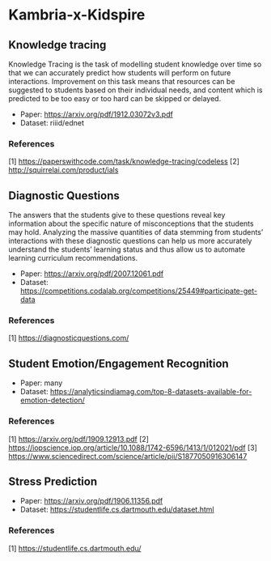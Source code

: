 # Kambria-x-Kidspire

## Knowledge tracing

Knowledge Tracing is the task of modelling student knowledge over time so that we can accurately predict how students will perform on future interactions. Improvement on this task means that resources can be suggested to students based on their individual needs, and content which is predicted to be too easy or too hard can be skipped or delayed.

* Paper: https://arxiv.org/pdf/1912.03072v3.pdf
* Dataset: riiid/ednet

### References

[1] https://paperswithcode.com/task/knowledge-tracing/codeless
[2] http://squirrelai.com/product/ials

## Diagnostic Questions

The answers that the students give to these questions reveal key information about the specific nature of misconceptions that the students may hold. Analyzing the massive quantities of data stemming from students’ interactions with these diagnostic questions can help us more accurately understand the students’ learning status and thus allow us to automate
learning curriculum recommendations.

* Paper: https://arxiv.org/pdf/2007.12061.pdf
* Dataset: https://competitions.codalab.org/competitions/25449#participate-get-data

### References

[1] https://diagnosticquestions.com/

## Student Emotion/Engagement Recognition

* Paper: many
* Dataset: https://analyticsindiamag.com/top-8-datasets-available-for-emotion-detection/

### References

[1] https://arxiv.org/pdf/1909.12913.pdf
[2] https://iopscience.iop.org/article/10.1088/1742-6596/1413/1/012021/pdf
[3] https://www.sciencedirect.com/science/article/pii/S1877050916306147

## Stress Prediction

* Paper: https://arxiv.org/pdf/1906.11356.pdf
* Dataset: https://studentlife.cs.dartmouth.edu/dataset.html

### References

[1] https://studentlife.cs.dartmouth.edu/
